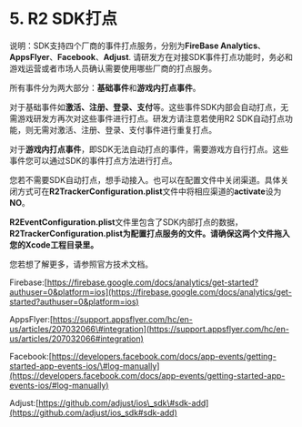 # 5. R2 SDK打点

说明：SDK支持四个厂商的事件打点服务，分别为**FireBase Analytics**、**AppsFlyer**、**Facebook**、**Adjust**. 请研发方在对接SDK事件打点功能时，务必和游戏运营或者市场人员确认需要使用哪些厂商的打点服务。

 所有事件分为两大部分：**基础事件**和**游戏内打点事件**。 

对于基础事件如**激活、注册、登录、支付**等。这些事件SDK内部会自动打点，无需游戏研发方再次对这些事件进行打点。研发方请注意若使用R2 SDK自动打点功能，则无需对激活、注册、登录、支付事件进行重复打点。 

对于**游戏内打点事件**，即SDK无法自动打点的事件，需要游戏方自行打点。这些事件您可以通过SDK的事件打点方法进行打点。

 您若不需要SDK自动打点，想手动接入。也可以在配置文件中关闭渠道。具体关闭方式可在**R2TrackerConfiguration.plist**文件中将相应渠道的**activate**设为**NO**。

**R2EventConfiguration.plist**文件里包含了SDK内部打点的数据，**R2TrackerConfiguration.plist为配置打点服务的文件。请确保这两个文件拖入您的Xcode工程目录里。**

您若想了解更多，请参照官方技术文档。 

Firebase:[https://firebase.google.com/docs/analytics/get-started?authuser=0&platform=ios](https://firebase.google.com/docs/analytics/get-started?authuser=0&platform=ios) 

AppsFlyer:[https://support.appsflyer.com/hc/en-us/articles/207032066\#integration](https://support.appsflyer.com/hc/en-us/articles/207032066#integration) 

Facebook:[https://developers.facebook.com/docs/app-events/getting-started-app-events-ios/\#log-manually](https://developers.facebook.com/docs/app-events/getting-started-app-events-ios/#log-manually) 

Adjust:[https://github.com/adjust/ios\_sdk\#sdk-add](https://github.com/adjust/ios_sdk#sdk-add)




